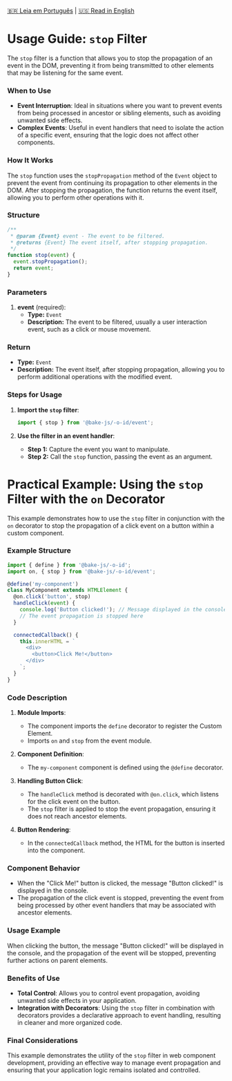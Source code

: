 [🇧🇷 Leia em Português](./README.pt-BR.md) | [🇺🇸 Read in English](./README.md)

# Usage Guide: `stop` Filter

The `stop` filter is a function that allows you to stop the propagation of an event in the DOM, preventing it from being transmitted to other elements that may be listening for the same event.

### When to Use

- **Event Interruption**: Ideal in situations where you want to prevent events from being processed in ancestor or sibling elements, such as avoiding unwanted side effects.
- **Complex Events**: Useful in event handlers that need to isolate the action of a specific event, ensuring that the logic does not affect other components.

### How It Works

The `stop` function uses the `stopPropagation` method of the `Event` object to prevent the event from continuing its propagation to other elements in the DOM. After stopping the propagation, the function returns the event itself, allowing you to perform other operations with it.

### Structure

```javascript
/**
 * @param {Event} event - The event to be filtered.
 * @returns {Event} The event itself, after stopping propagation.
 */
function stop(event) {
  event.stopPropagation();
  return event;
}
```

### Parameters

1. **event** (required):
   - **Type:** `Event`
   - **Description:** The event to be filtered, usually a user interaction event, such as a click or mouse movement.

### Return

- **Type:** `Event`
- **Description:** The event itself, after stopping propagation, allowing you to perform additional operations with the modified event.

### Steps for Usage

1. **Import the `stop` filter**:

   ```javascript
   import { stop } from '@bake-js/-o-id/event';
   ```

2. **Use the filter in an event handler**:

   - **Step 1:** Capture the event you want to manipulate.
   - **Step 2:** Call the `stop` function, passing the event as an argument.

# Practical Example: Using the `stop` Filter with the `on` Decorator

This example demonstrates how to use the `stop` filter in conjunction with the `on` decorator to stop the propagation of a click event on a button within a custom component.

### Example Structure

```javascript
import { define } from '@bake-js/-o-id';
import on, { stop } from '@bake-js/-o-id/event';

@define('my-component')
class MyComponent extends HTMLElement {
  @on.click('button', stop)
  handleClick(event) {
    console.log('Button clicked!'); // Message displayed in the console
    // The event propagation is stopped here
  }

  connectedCallback() {
    this.innerHTML = `
      <div>
        <button>Click Me!</button>
      </div>
    `;
  }
}
```

### Code Description

1. **Module Imports**:
   - The component imports the `define` decorator to register the Custom Element.
   - Imports `on` and `stop` from the event module.

2. **Component Definition**:
   - The `my-component` component is defined using the `@define` decorator.

3. **Handling Button Click**:
   - The `handleClick` method is decorated with `@on.click`, which listens for the click event on the button.
   - The `stop` filter is applied to stop the event propagation, ensuring it does not reach ancestor elements.

4. **Button Rendering**:
   - In the `connectedCallback` method, the HTML for the button is inserted into the component.

### Component Behavior

- When the "Click Me!" button is clicked, the message "Button clicked!" is displayed in the console.
- The propagation of the click event is stopped, preventing the event from being processed by other event handlers that may be associated with ancestor elements.

### Usage Example

When clicking the button, the message "Button clicked!" will be displayed in the console, and the propagation of the event will be stopped, preventing further actions on parent elements.

### Benefits of Use

- **Total Control**: Allows you to control event propagation, avoiding unwanted side effects in your application.
- **Integration with Decorators**: Using the `stop` filter in combination with decorators provides a declarative approach to event handling, resulting in cleaner and more organized code.

### Final Considerations

This example demonstrates the utility of the `stop` filter in web component development, providing an effective way to manage event propagation and ensuring that your application logic remains isolated and controlled.
